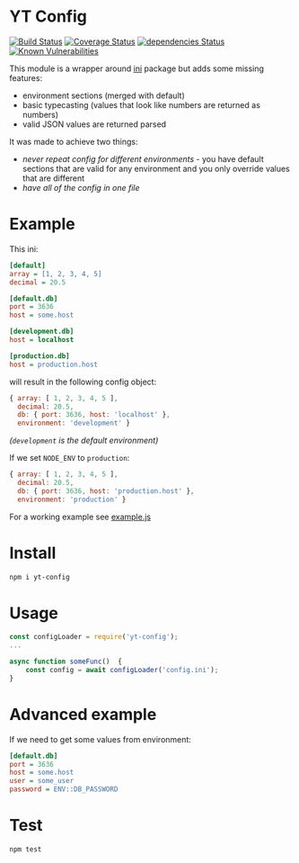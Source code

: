 YT Config
=========

[![Build Status](https://travis-ci.org/yentsun/config.svg?branch=master)](https://travis-ci.org/yentsun/config)
[![Coverage Status](https://coveralls.io/repos/github/yentsun/config/badge.svg?branch=master)](https://coveralls.io/github/yentsun/config?branch=master)
[![dependencies Status](https://david-dm.org/yentsun/config/status.svg)](https://david-dm.org/yentsun/config)
[![Known Vulnerabilities](https://snyk.io/test/github/yentsun/config/badge.svg?targetFile=package.json)](https://snyk.io/test/github/yentsun/config?targetFile=package.json)

This module is a wrapper around [ini] package but adds some missing
features:

- environment sections (merged with default)
- basic typecasting (values that look like numbers are returned as numbers)
- valid JSON values are returned parsed

It was made to achieve two things:

- *never repeat config for different environments* - you have default sections
  that are valid for any environment and you only override values that 
  are different
- *have all of the config in one file*


Example
=======

This ini:

```ini
[default]
array = [1, 2, 3, 4, 5]
decimal = 20.5

[default.db]
port = 3636
host = some.host

[development.db]
host = localhost

[production.db]
host = production.host
```

will result in the following config object:

```js
{ array: [ 1, 2, 3, 4, 5 ],
  decimal: 20.5,
  db: { port: 3636, host: 'localhost' },
  environment: 'development' }

```

*(`development` is the default environment)*

If we set `NODE_ENV` to `production`:

```js
{ array: [ 1, 2, 3, 4, 5 ],
  decimal: 20.5,
  db: { port: 3636, host: 'production.host' },
  environment: 'production' }

```

For a working example see [example.js]


Install
=======

```sh
npm i yt-config
```


Usage
=====

```js
const configLoader = require('yt-config');
...

async function someFunc()  {
    const config = await configLoader('config.ini');
}
```

Advanced example
================

If we need to get some values from environment:

```ini
[default.db]
port = 3636
host = some.host
user = some_user
password = ENV::DB_PASSWORD
```


Test
====

```sh
npm test
```

[ini]: https://www.npmjs.com/package/ini
[example.js]: example/example.js

